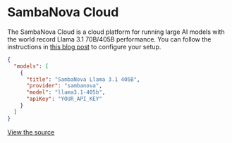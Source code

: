 # SambaNova Cloud

The SambaNova Cloud is a cloud platform for running large AI models with the world record Llama 3.1 70B/405B performance. You can follow the instructions in [this blog post](https://sambanova.ai/blog/accelerating-coding-with-sambanova-cloud?ref=blog.continue.dev) to configure your setup.

```json title="config.json (Deprecated)"
{
  "models": [
    {
      "title": "SambaNova Llama 3.1 405B",
      "provider": "sambanova",
      "model": "llama3.1-405b",
      "apiKey": "YOUR_API_KEY"
    }
  ]
}
```

[View the source](https://github.com/continuedev/continue/blob/main/core/llm/llms/SambaNova.ts)
